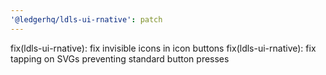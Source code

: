 ```yaml
---
'@ledgerhq/ldls-ui-rnative': patch
---
```


fix(ldls-ui-rnative): fix invisible icons in icon buttons
fix(ldls-ui-rnative): fix tapping on SVGs preventing standard button presses
